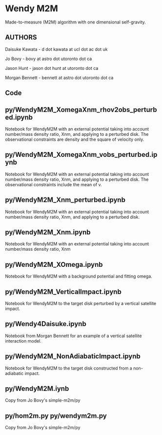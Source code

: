 
# Wendy M2M

Made-to-measure (M2M) algorithm with one dimensional self-gravity. 


## AUTHORS

Daisuke Kawata - d dot kawata at ucl dot ac dot uk 

Jo Bovy - bovy at astro dot utoronto dot ca

Jason Hunt - jason dot hunt at utoronto dot ca

Morgan Bennett - bennett at astro dot utoronto dot ca

## Code


## py/WendyM2M_XomegaXnm_rhov2obs_perturbed.ipynb

 Notebook for WendyM2M with an external potential taking into account number/mass density ratio, Xnm, and applying to a perturbed disk. The observational constraints are density and the square of velocity only. 

## py/WendyM2M_XomegaXnm_vobs_perturbed.ipynb

 Notebook for WendyM2M with an external potential taking into account number/mass density ratio, Xnm, and applying to a perturbed disk. The observational constraints include the mean of v. 


## py/WendyM2M_Xnm_perturbed.ipynb

 Notebook for WendyM2M with an external potential taking into account number/mass density ratio, Xnm, and applying to a perturbed disk.

## py/WendyM2M_Xnm.ipynb

 Notebook for WendyM2M with an external potential taking into account number/mass density ratio, Xnm

## py/WendyM2M_XOmega.ipynb

 Notebook for WendyM2M with a background potential and fitting omega. 


## py/WendyM2M_VerticalImpact.ipynb

 Notebook for WendyM2M to the target disk perturbed by a vertical satellite impact. 

## py/Wendy4Daisuke.ipynb

 Notebook from Morgan Bennett for an example of a vertical satellite interaction model. 

## py/WendyM2M_NonAdiabaticImpact.ipynb

 Notebook for WendyM2M to the target disk constructed from a non-adiabatic impact. 

## py/WendyM2M.iynb

 Copy from Jo Bovy's simple-m2m/py

## py/hom2m.py  py/wendym2m.py

 Copy from Jo Bovy's simple-m2m/py


